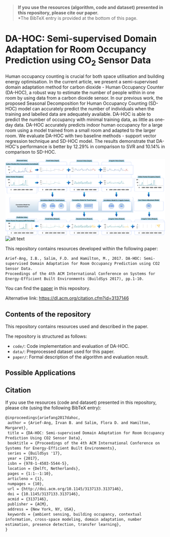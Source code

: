 > **If you use the resources (algorithm, code and dataset) presented in this repository, please cite our paper.**  
*The BibTeX entry is provided at the bottom of this page. 

# DA-HOC: Semi-supervised Domain Adaptation for Room Occupancy Prediction using CO<sub>2</sub> Sensor Data
Human occupancy counting is crucial for both space utilisation and building energy optimisation. In the current article, we present a semi-supervised domain adaptation method for carbon dioxide - Human Occupancy Counter (DA-HOC), a robust way to estimate the number of people within in one room by using data from a carbon dioxide sensor. In our previous work, the proposed Seasonal Decomposition for Human Occupancy Counting (SD-HOC) model can accurately predict the number of individuals when the training and labelled data are adequately available. DA-HOC is able to predict the number of occupancy with minimal training data, as little as one-day data. DA-HOC accurately predicts indoor human occupancy for a large room using a model trained from a small room and adapted to the larger room. We evaluate DA-HOC with two baseline methods - support vector regression technique and SD-HOC model. The results demonstrate that DA-HOC's performance is better by 12.29% in comparison to SVR and 10.14% in comparison to SD-HOC.

![alt text](https://github.com/cruiseresearchgroup/RUP-Large-Room-Utilisation-Prediction/blob/master/images/rup.jpg)
![alt text](https://github.com/cruiseresearchgroup/DA-HOC-Semi-supervised-Domain-Adaptation-Prediction/tree/master/images/transferLearningModel.jpg)

This repository contains resources developed within the following paper:

    Arief-Ang, I.B., Salim, F.D. and Hamilton, M., 2017. DA-HOC: Semi-supervised Domain Adaptation for Room Occupancy Prediction using CO2 Sensor Data.
    Proceedings of the 4th ACM International Conference on Systems for Energy-Efficient Built Environments (BuildSys 2017), pp.1-10.
  
You can find the [paper](https://github.com/cruiseresearchgroup/DA-HOC-Semi-supervised-Domain-Adaptation-Prediction/blob/master/paper/BuildSys17_IrvanAriefAng.pdf) in this repository. 

Alternative link: https://dl.acm.org/citation.cfm?id=3137146

## Contents of the repository
This repository contains resources used and described in the paper.

The repository is structured as follows:

- `code/`: Code implementation and evaluation of DA-HOC.  
- `data/`: Preprocessed dataset used for this paper. 
- `paper/`: Formal description of the algorithm and evaluation result. 

## Possible Applications

## Citation
If you use the resources (code and dataset) presented in this repository, please cite (using the following BibTeX entry):
```
@inproceedings{ariefang2017dahoc,
 author = {Arief-Ang, Irvan B. and Salim, Flora D. and Hamilton, Margaret},
 title = {DA-HOC: Semi-supervised Domain Adaptation for Room Occupancy Prediction Using CO2 Sensor Data},
 booktitle = {Proceedings of the 4th ACM International Conference on Systems for Energy-Efficient Built Environments},
 series = {BuildSys '17},
 year = {2017},
 isbn = {978-1-4503-5544-5},
 location = {Delft, Netherlands},
 pages = {1:1--1:10},
 articleno = {1},
 numpages = {10},
 url = {http://doi.acm.org/10.1145/3137133.3137146},
 doi = {10.1145/3137133.3137146},
 acmid = {3137146},
 publisher = {ACM},
 address = {New York, NY, USA},
 keywords = {ambient sensing, building occupancy, contextual information, cross-space modeling, domain adaptation, number estimation, presence detection, transfer learning},
}
```
